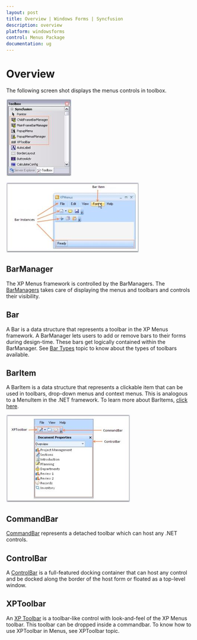 ```yaml
---
layout: post
title: Overview | Windows Forms | Syncfusion
description: overview
platform: windowsforms
control: Menus Package 
documentation: ug
---
```


# Overview


The following screen shot displays the menus controls in toolbox.

![](Overview_images/Overview_img5.jpeg) 



![](Overview_images/Overview_img6.jpeg) 



## BarManager

The XP Menus framework is controlled by the BarManagers. The [BarManagers](/windowsforms/popupmenu/popup-menucontext-menuxpmenu-bars#barmanagers) takes care of displaying the menus and toolbars and controls their visibility.

## Bar

A Bar is a data structure that represents a toolbar in the XP Menus framework. A BarManager lets users to add or remove bars to their forms during design-time. These bars get logically contained within the BarManager. See [Bar Types](/windowsforms/popupmenu/popup-menucontext-menuxpmenu-bars#bar-types) topic to know about the types of toolbars available.

## BarItem

A BarItem is a data structure that represents a clickable item that can be used in toolbars, drop-down menus and context menus. This is analogous to a MenuItem in the .NET framework. To learn more about BarItems, [click here](/windowsforms/popupmenu/popup-menucontext-menuxpmenu-bars#bar-items).

![](Overview_images/Overview_img7.jpeg)



## CommandBar

[CommandBar](/windowsforms/menus/menus-framework#detached-commandbar) represents a detached toolbar which can host any .NET controls.

## ControlBar

A [ControlBar](/windowsforms/menus/menus-framework#detached-controlbars) is a full-featured docking container that can host any control and be docked along the border of the host form or floated as a top-level window.

## XPToolbar

An [XP Toolbar](/windowsforms/xptoolbar/overview) is a toolbar-like control with look-and-feel of the XP Menus toolbar. This toolbar can be dropped inside a commandbar. To know how to use XPToolbar in Menus, see XPToolbar topic.


